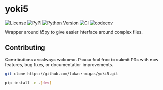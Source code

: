 # yoki5

[![License](https://img.shields.io/pypi/l/yoki5.svg?color=green)](https://github.com/lukasz-migas/yoki5/raw/main/LICENSE)
[![PyPI](https://img.shields.io/pypi/v/yoki5.svg?color=green)](https://pypi.org/project/yoki5)
[![Python Version](https://img.shields.io/pypi/pyversions/yoki5.svg?color=green)](https://python.org)
[![CI](https://github.com/lukasz-migas/yoki5/actions/workflows/ci.yml/badge.svg)](https://github.com/lukasz-migas/yoki5/actions/workflows/ci.yml)
[![codecov](https://codecov.io/gh/lukasz-migas/yoki5/branch/main/graph/badge.svg)](https://codecov.io/gh/lukasz-migas/yoki5)

Wrapper around h5py to give easier interface around complex files.

## Contributing

Contributions are always welcome. Please feel free to submit PRs with new features, bug fixes, or documentation improvements.

```bash
git clone https://github.com/lukasz-migas/yoki5.git

pip install -e .[dev]
```